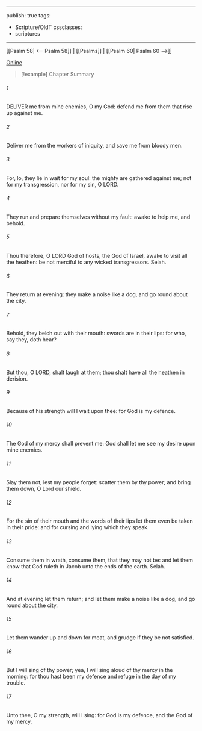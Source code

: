 

---
publish: true
tags:
  - Scripture/OldT
cssclasses:
  - scriptures
---
[[Psalm 58| <-- Psalm 58]] | [[Psalms]] | [[Psalm 60| Psalm 60 -->]]

[Online](https://churchofjesuschrist.org/study/scriptures/ot/ps/59?lang=eng)

>[!example] Chapter Summary
>
###### 1
DELIVER me from mine enemies, O my God: defend me from them that rise up against me.
###### 2
Deliver me from the workers of iniquity, and save me from bloody men.
###### 3
For, lo, they lie in wait for my soul: the mighty are gathered against me; not for my transgression, nor for my sin, O LORD.
###### 4
They run and prepare themselves without my fault: awake to help me, and behold.
###### 5
Thou therefore, O LORD God of hosts, the God of Israel, awake to visit all the heathen: be not merciful to any wicked transgressors.  Selah.
###### 6
They return at evening: they make a noise like a dog, and go round about the city.
###### 7
Behold, they belch out with their mouth: swords are in their lips: for who, say they, doth hear?
###### 8
But thou, O LORD, shalt laugh at them; thou shalt have all the heathen in derision.
###### 9
Because of his strength will I wait upon thee: for God is my defence.
###### 10
The God of my mercy shall prevent me: God shall let me see my desire upon mine enemies.
###### 11
Slay them not, lest my people forget: scatter them by thy power; and bring them down, O Lord our shield.
###### 12
For the sin of their mouth and the words of their lips let them even be taken in their pride: and for cursing and lying which they speak.
###### 13
Consume them in wrath, consume them, that they may not be: and let them know that God ruleth in Jacob unto the ends of the earth.  Selah.
###### 14
And at evening let them return; and let them make a noise like a dog, and go round about the city.
###### 15
Let them wander up and down for meat, and grudge if they be not satisfied.
###### 16
But I will sing of thy power; yea, I will sing aloud of thy mercy in the morning: for thou hast been my defence and refuge in the day of my trouble.
###### 17
Unto thee, O my strength, will I sing: for God is my defence, and the God of my mercy.



